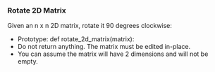 ### Rotate 2D Matrix

Given an n x n 2D matrix, rotate it 90 degrees clockwise:

   - Prototype: def rotate_2d_matrix(matrix):
   - Do not return anything. The matrix must be edited in-place.
   - You can assume the matrix will have 2 dimensions and will not be empty.